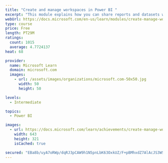 ```yaml
---
title: "Create and manage workspaces in Power BI "
excerpt: "This module explains how you can share reports and datasets with your users and how to create a deployment strategy that makes sense for you and your organization. Furthermore, you will learn about data lineage in Microsoft Power BI."
webUrl: https://docs.microsoft.com/en-us/learn/modules/create-manage-workspaces-power-bi/
type: course
price: Free
length: PT29M
ratings:
  count: 1015
  average: 4.7724137
heat: 68

provider:
  name: Microsoft Learn
  domain: microsoft.com
  images:
    - url: /assets/images/organizations/microsoft.com-50x50.jpg
      width: 50
      height: 50

levels:
  - Intermediate

topics:
  - Power BI

images:
  - url: https://docs.microsoft.com/learn/achievements/create-manage-workspaces-power-bi-social.png
    width: 643
    height: 321
    isCached: true

secured: "EBa8b/uyA7oRWp/dqRJ3pCAW9h1N5pnLbK63OxkUZ/F+pBMhxdZ7AlAcJS3WSfyduYFrFV91ve2ztP1ccLURKEyQWAR4hD7PCI8uAswGchv16JQB7XCb6tZmtq2Oaj6iaUkolDroHeB2Po+D+4WyxO/kT0EbZZUp9QTdApNQ9O8ja2In3JjgP27rEXBDJJZsMA/KtZUzz7k+h8/YzqwF9aarbEvmarUWrmlug/KZjkkUThruMC2+89BVgY5gLi593sbgUuaeV1kxY2qAy8LzudnMb9U0jCh8U8LUd8Esr9iaHoZ2XC7xCwCrGeeYcIZaKj5+7yhKFhnoPQQ3Tkd/gEpVialqa7F5AnfK2qVp8SW/DsPAomA/x6N/2tvpN0PC+qruyYfiDz77jCk6ujAoImmbtabZV6zczkfw7JP7LPs=;Xb31NJUPHIQ4l6m/uE4VKw=="
---
```


